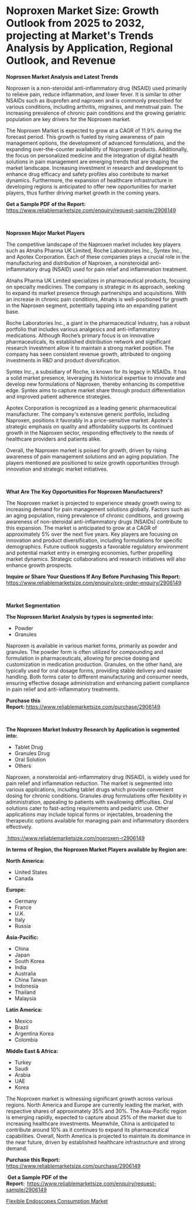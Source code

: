 <p><h1>Noproxen Market Size: Growth Outlook from 2025 to 2032, projecting at Market's Trends Analysis by Application, Regional Outlook, and Revenue</h1></p><p><strong>Noproxen Market Analysis and Latest Trends</strong></p>
<p><p>Noproxen is a non-steroidal anti-inflammatory drug (NSAID) used primarily to relieve pain, reduce inflammation, and lower fever. It is similar to other NSAIDs such as ibuprofen and naproxen and is commonly prescribed for various conditions, including arthritis, migraines, and menstrual pain. The increasing prevalence of chronic pain conditions and the growing geriatric population are key drivers for the Noproxen market.</p><p>The Noproxen Market is expected to grow at a CAGR of 11.9% during the forecast period. This growth is fueled by rising awareness of pain management options, the development of advanced formulations, and the expanding over-the-counter availability of Noproxen products. Additionally, the focus on personalized medicine and the integration of digital health solutions in pain management are emerging trends that are shaping the market landscape. Increasing investment in research and development to enhance drug efficacy and safety profiles also contribute to market dynamics. Furthermore, the expansion of healthcare infrastructure in developing regions is anticipated to offer new opportunities for market players, thus further driving market growth in the coming years.</p></p>
<p><strong>Get a Sample PDF of the Report:&nbsp;</strong> <a href="https://www.reliablemarketsize.com/enquiry/request-sample/2906149?utm_campaign=3178&utm_medium=2&utm_source=Github&utm_content=ia&utm_term=12032025&utm_id=noproxen">https://www.reliablemarketsize.com/enquiry/request-sample/2906149</a></p>
<p>&nbsp;</p>
<p><strong>Noproxen Major Market Players</strong></p>
<p><p>The competitive landscape of the Naproxen market includes key players such as Atnahs Pharma UK Limited, Roche Laboratories Inc., Syntex Inc., and Apotex Corporation. Each of these companies plays a crucial role in the manufacturing and distribution of Naproxen, a nonsteroidal anti-inflammatory drug (NSAID) used for pain relief and inflammation treatment.</p><p>Atnahs Pharma UK Limited specializes in pharmaceutical products, focusing on specialty medicines. The company is strategic in its approach, seeking to expand its market presence through partnerships and acquisitions. With an increase in chronic pain conditions, Atnahs is well-positioned for growth in the Naproxen segment, potentially tapping into an expanding patient base.</p><p>Roche Laboratories Inc., a giant in the pharmaceutical industry, has a robust portfolio that includes various analgesics and anti-inflammatory medications. Although Roche’s primary focus is on innovative pharmaceuticals, its established distribution network and significant research investment allow it to maintain a strong market position. The company has seen consistent revenue growth, attributed to ongoing investments in R&D and product diversification.</p><p>Syntex Inc., a subsidiary of Roche, is known for its legacy in NSAIDs. It has a solid market presence, leveraging its historical expertise to innovate and develop new formulations of Naproxen, thereby enhancing its competitive edge. Syntex aims to capture market share through product differentiation and improved patient adherence strategies.</p><p>Apotex Corporation is recognized as a leading generic pharmaceutical manufacturer. The company's extensive generic portfolio, including Naproxen, positions it favorably in a price-sensitive market. Apotex's strategic emphasis on quality and affordability supports its continued growth in the Naproxen sector, responding effectively to the needs of healthcare providers and patients alike.</p><p>Overall, the Naproxen market is poised for growth, driven by rising awareness of pain management solutions and an aging population. The players mentioned are positioned to seize growth opportunities through innovation and strategic market initiatives.</p></p>
<p>&nbsp;</p>
<p><strong>What Are The Key Opportunities For Noproxen Manufacturers?</strong></p>
<p><p>The Noproxen market is projected to experience steady growth owing to increasing demand for pain management solutions globally. Factors such as an aging population, rising prevalence of chronic conditions, and growing awareness of non-steroidal anti-inflammatory drugs (NSAIDs) contribute to this expansion. The market is anticipated to grow at a CAGR of approximately 5% over the next five years. Key players are focusing on innovation and product diversification, including formulations for specific demographics. Future outlook suggests a favorable regulatory environment and potential market entry in emerging economies, further propelling market dynamics. Strategic collaborations and research initiatives will also enhance growth prospects.</p></p>
<p><strong>Inquire or Share Your Questions If Any Before Purchasing This Report:</strong> <a href="https://www.reliablemarketsize.com/enquiry/pre-order-enquiry/2906149?utm_campaign=3178&utm_medium=2&utm_source=Github&utm_content=ia&utm_term=12032025&utm_id=noproxen">https://www.reliablemarketsize.com/enquiry/pre-order-enquiry/2906149</a></p>
<p>&nbsp;</p>
<p><strong>Market Segmentation</strong></p>
<p><strong>The Noproxen Market Analysis by types is segmented into:</strong></p>
<p><ul><li>Powder</li><li>Granules</li></ul></p>
<p><p>Naproxen is available in various market forms, primarily as powder and granules. The powder form is often utilized for compounding and formulation in pharmaceuticals, allowing for precise dosing and customization in medication production. Granules, on the other hand, are typically used for oral dosage forms, providing stable delivery and easier handling. Both forms cater to different manufacturing and consumer needs, ensuring effective dosage administration and enhancing patient compliance in pain relief and anti-inflammatory treatments.</p></p>
<p><strong>Purchase this Report:&nbsp;</strong><a href="https://www.reliablemarketsize.com/purchase/2906149?utm_campaign=3178&utm_medium=2&utm_source=Github&utm_content=ia&utm_term=12032025&utm_id=noproxen">https://www.reliablemarketsize.com/purchase/2906149</a></p>
<p>&nbsp;</p>
<p><strong>The Noproxen Market Industry Research by Application is segmented into:</strong></p>
<p><ul><li>Tablet Drug</li><li>Granules Drug</li><li>Oral Solution</li><li>Others</li></ul></p>
<p><p>Naproxen, a nonsteroidal anti-inflammatory drug (NSAID), is widely used for pain relief and inflammation reduction. The market is segmented into various applications, including tablet drugs which provide convenient dosing for chronic conditions. Granules drug formulations offer flexibility in administration, appealing to patients with swallowing difficulties. Oral solutions cater to fast-acting requirements and pediatric use. Other applications may include topical forms or injectables, broadening the therapeutic options available for managing pain and inflammatory disorders effectively.</p></p>
<p><a href="https://www.reliablemarketsize.com/noproxen-r2906149?utm_campaign=3178&utm_medium=2&utm_source=Github&utm_content=ia&utm_term=12032025&utm_id=noproxen">&nbsp;https://www.reliablemarketsize.com/noproxen-r2906149</a></p>
<p><strong>In terms of Region, the Noproxen Market Players available by Region are:</strong></p>
<p>
    <p> <strong> North America: </strong>
        <ul>
            <li>United States</li>
            <li>Canada</li>
        </ul>
        </p> 
    <p> <strong> Europe: </strong>
        <ul>
            <li>Germany</li>
            <li>France</li>
            <li>U.K.</li>
            <li>Italy</li>
            <li>Russia</li>
        </ul>
        </p> 
    <p> <strong> Asia-Pacific: </strong>
        <ul>
            <li>China</li>
            <li>Japan</li>
            <li>South Korea</li>
            <li>India</li>
            <li>Australia</li>
            <li>China Taiwan</li>
            <li>Indonesia</li>
            <li>Thailand</li>
            <li>Malaysia</li>
        </ul>
        </p> 
    <p> <strong> Latin America: </strong>
        <ul>
            <li>Mexico</li>
            <li>Brazil</li>
            <li>Argentina Korea</li>
            <li>Colombia</li>
        </ul>
        </p> 
    <p> <strong> Middle East & Africa: </strong>
        <ul>
            <li>Turkey</li>
            <li>Saudi</li>
            <li>Arabia</li>
            <li>UAE</li>
            <li>Korea</li>
        </ul>
    </p>
    </p>
<p><p>The Noproxen market is witnessing significant growth across various regions. North America and Europe are currently leading the market, with respective shares of approximately 35% and 30%. The Asia-Pacific region is emerging rapidly, expected to capture about 25% of the market due to increasing healthcare investments. Meanwhile, China is anticipated to contribute around 10% as it continues to expand its pharmaceutical capabilities. Overall, North America is projected to maintain its dominance in the near future, driven by established healthcare infrastructure and strong demand.</p></p>
<p><strong>Purchase this Report: </strong><a href="https://www.reliablemarketsize.com/purchase/2906149?utm_campaign=3178&utm_medium=2&utm_source=Github&utm_content=ia&utm_term=12032025&utm_id=noproxen">https://www.reliablemarketsize.com/purchase/2906149</a></p>
<p>&nbsp;<strong>Get a Sample PDF of the Report:&nbsp;&nbsp;</strong><a href="https://www.reliablemarketsize.com/enquiry/request-sample/2906149?utm_campaign=3178&utm_medium=2&utm_source=Github&utm_content=ia&utm_term=12032025&utm_id=noproxen">https://www.reliablemarketsize.com/enquiry/request-sample/2906149</a></p>
<p><strong></strong></p>
<p><p><a href="https://github.com/nicoletavirag/Market-Research-Report-List-5/blob/main/flexible-endoscopes-consumption-market.md?utm_campaign=3178&utm_medium=2&utm_source=Github&utm_content=ia&utm_term=12032025&utm_id=noproxen">Flexible Endoscopes Consumption Market</a></p></p>